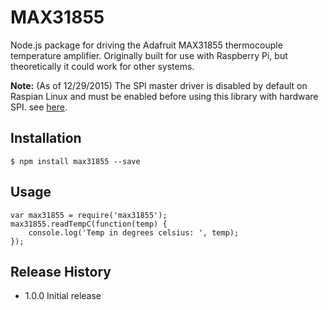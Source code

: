 MAX31855
=========

Node.js package for driving the Adafruit MAX31855 thermocouple temperature amplifier. Originally built for use with Raspberry Pi, but theoretically it could work for other systems.

**Note:** (As of 12/29/2015) The SPI master driver is disabled by default on Raspian Linux and must be enabled before using this library
with hardware SPI. see [here](https://www.raspberrypi.org/documentation/hardware/raspberrypi/spi/README.md).

## Installation

    $ npm install max31855 --save

## Usage

    var max31855 = require('max31855');
    max31855.readTempC(function(temp) {
        console.log('Temp in degrees celsius: ', temp);
    });

## Release History

* 1.0.0 Initial release
